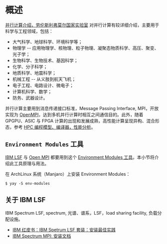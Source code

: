 # 概述

[并行计算介绍，劳伦斯利弗莫尔国家实验室](https://hpc.llnl.gov/documentation/tutorials/introduction-parallel-computing-tutorial) 对并行计算有较详细介绍，主要用于科学与工程领域，包括：

- 大气科学、地球科学、环境科学等；
- 物理学 -- 应用物理学、核物理、粒子物理、凝聚态物质科学、高压、聚变、光子学；
- 生物科学、生物技术、基因科学；
- 化学、分子科学；
- 地质科学、地震科学；
- 机械工程 -- 从义肢到航天飞机；
- 电子工程、电路设计、微电子；
- 计算机科学、数学；
- 防务、武器设计。

并行计算主要用到消息传递接口标准，Message Passing Interface, MPI，开放实现为 [OpenMPI](https://www.open-mpi.org/)，达到多机并行计算时相互之间通信目的。此外，随着 GPGPU、ASIC 与 FPGA 计算的出现和发展成熟，高性能计算呈现异构、混合形态，参考 [HPC 编程模型、编译器，性能分析](https://hpc-lr.umontpellier.fr/wp-content/uploads/2017/02/5_HPC_SystemArchitecture_ProgrammingModels_Compilers.pdf)。

## `Environment Modules` 工具

[IBM LSF](https://en.wikipedia.org/wiki/IBM_Spectrum_LSF) 与 [Open MPI](https://www.open-mpi.org/) 都要用到这个 [Environment Modules 工具](https://modules.readthedocs.io/en/latest/)。本小节将介绍此工具原理与用法。

在 ArchLinux 系统（Manjaro）上安装 Environment Modules：

```console
$ yay -S env-modules
```

## 关于 IBM LSF

IBM Spectrum LSF, spectrum, 光谱、谱系，LSF，load sharing facility, 负载分配设施。

- [IBM 红皮书：IBM Spetrum LSF 套装：安装最佳实践](https://www.redbooks.ibm.com/redpapers/pdfs/redp5572.pdf)
- [IBM Spectrum MPI: 安装文档](https://www.ibm.com/docs/en/SSZTET_EOS/eos/install_101.pdf)
